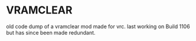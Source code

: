 # VRAMCLEAR
old code dump of a vramclear mod made for vrc. last working on Build 1106 but has since been made redundant.
